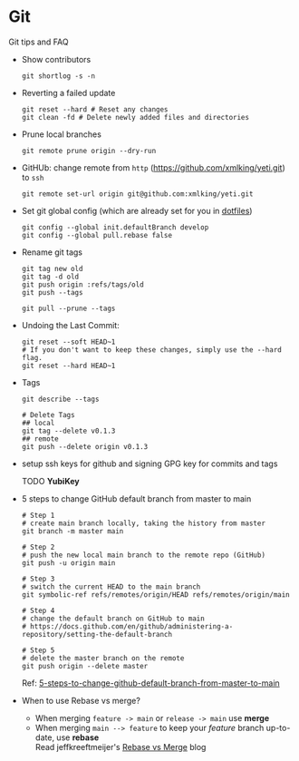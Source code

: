 # Git
Git tips and FAQ
 
- Show contributors
  ```shell
  git shortlog -s -n
  ```

- Reverting a failed update
  ```shell
  git reset --hard # Reset any changes
  git clean -fd # Delete newly added files and directories
  ```

- Prune local branches
  ```shell
  git remote prune origin --dry-run
  ```
  
- GitHUb: change remote from `http` (https://github.com/xmlking/yeti.git) to `ssh`
  ```shell
  git remote set-url origin git@github.com:xmlking/yeti.git
  ```

- Set git global config (which are already set for you in [dotfiles](../../dotfiles/.gitconfig))
  ```shell
  git config --global init.defaultBranch develop
  git config --global pull.rebase false
  ```

- Rename git tags
  ```shell
  git tag new old
  git tag -d old
  git push origin :refs/tags/old
  git push --tags
   
  git pull --prune --tags
  ````

- Undoing the Last Commit:
  ```shell
  git reset --soft HEAD~1
  # If you don't want to keep these changes, simply use the --hard flag. 
  git reset --hard HEAD~1
  ```

- Tags
  ```shell
  git describe --tags
  
  # Delete Tags
  ## local
  git tag --delete v0.1.3
  ## remote
  git push --delete origin v0.1.3
  ```

- setup ssh keys for github and signing GPG key for commits and tags

  TODO **YubiKey**


- 5 steps to change GitHub default branch from master to main

    ```shell
    # Step 1 
    # create main branch locally, taking the history from master
    git branch -m master main
    
    # Step 2 
    # push the new local main branch to the remote repo (GitHub) 
    git push -u origin main
    
    # Step 3
    # switch the current HEAD to the main branch
    git symbolic-ref refs/remotes/origin/HEAD refs/remotes/origin/main
    
    # Step 4
    # change the default branch on GitHub to main
    # https://docs.github.com/en/github/administering-a-repository/setting-the-default-branch
    
    # Step 5
    # delete the master branch on the remote
    git push origin --delete master
    ```
    Ref: [5-steps-to-change-github-default-branch-from-master-to-main](https://stevenmortimer.com/5-steps-to-change-github-default-branch-from-master-to-main/)

- When to use Rebase vs merge?
  - When merging `feature -> main` or `release -> main` use **merge**
  - When merging `main --> feature` to keep your _feature_ branch up-to-date, use **rebase** <br/>
  Read jeffkreeftmeijer's [Rebase vs Merge](https://jeffkreeftmeijer.com/git-rebase/) blog


